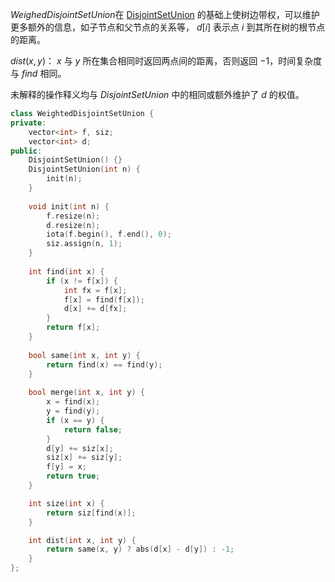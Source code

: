 $WeighedDisjointSetUnion$​ 在 [DisjointSetUnion](https://github.com/xiojoy/Templates-for-Competitive-Programming/blob/main/data%20structure/DisjointSetUnion.md) 的基础上使树边带权，可以维护更多额外的信息，如子节点和父节点的关系等， $d[i]$ 表示点 $i$ 到其所在树的根节点的距离。

$dist(x, y)$： $x$ 与 $y$ 所在集合相同时返回两点间的距离，否则返回 $-1$，时间复杂度与 $find$ 相同。

未解释的操作释义均与 $DisjointSetUnion$ 中的相同或额外维护了 $d$ 的权值。

```C++
class WeightedDisjointSetUnion {
private:
    vector<int> f, siz;
    vector<int> d;
public:
    DisjointSetUnion() {}
    DisjointSetUnion(int n) {
        init(n);
    }
    
    void init(int n) {
        f.resize(n);
        d.resize(n);
        iota(f.begin(), f.end(), 0);
        siz.assign(n, 1);
    }
    
    int find(int x) {
        if (x != f[x]) {
            int fx = f[x];
            f[x] = find(f[x]);
            d[x] += d[fx];
        }
        return f[x];
    }
    
    bool same(int x, int y) {
        return find(x) == find(y);
    }
    
    bool merge(int x, int y) {
        x = find(x);
        y = find(y);
        if (x == y) {
            return false;
        }
        d[y] += siz[x];
        siz[x] += siz[y];
        f[y] = x;
        return true;
    }

    int size(int x) {
        return siz[find(x)];
    }

    int dist(int x, int y) {
        return same(x, y) ? abs(d[x] - d[y]) : -1;
    }
};
```
